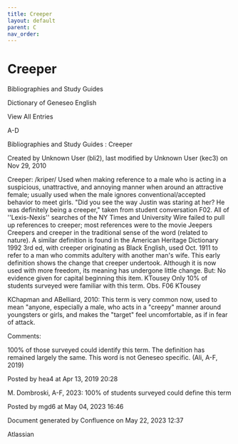 ```yaml
---
title: Creeper
layout: default
parent: C
nav_order:
---
```


# Creeper

Bibliographies and Study Guides

Dictionary of Geneseo English

View All Entries

A-D

Bibliographies and Study Guides : Creeper

Created by  Unknown User (bli2), last modified by  Unknown User (kec3) on Nov 29, 2010

Creeper: /kriper/ Used when making reference to a male who is acting in a suspicious, unattractive, and annoying manner when around an attractive female; usually used when the male ignores conventional/accepted behavior to meet girls. &quot;Did you see the way Justin was staring at her? He was definitely being a creeper,&quot; taken from student conversation F02. All of ''Lexis-Nexis'' searches of the NY Times and University Wire failed to pull up references to creeper; most references were to the movie Jeepers Creepers and creeper in the traditional sense of the word (related to nature). A similar definition is found in the American Heritage Dictionary 1992 3rd ed, with creeper originating as Black English, used Oct. 1911 to refer to a man who commits adultery with another man's wife. This early definition shows the change that creeper undertook. Although it is now used with more freedom, its meaning has undergone little change. But: No evidence given for capital beginning this item. KTousey Only 10% of students surveyed were familiar with this term. Obs. F06 KTousey

KChapman and ABelliard, 2010: This term is very common now, used to mean &quot;anyone, especially a male, who acts in a &quot;creepy&quot; manner around youngsters or girls, and makes the &quot;target&quot; feel uncomfortable, as if in fear of attack.

Comments:

100% of those surveyed could identify this term. The definition has remained largely the same. This word is not Geneseo specific. (Ali, A-F, 2019)

Posted by hea4 at Apr 13, 2019 20:28

M. Dombroski, A-F, 2023: 100% of students surveyed could define this term

Posted by mgd6 at May 04, 2023 16:46

Document generated by Confluence on May 22, 2023 12:37

Atlassian

